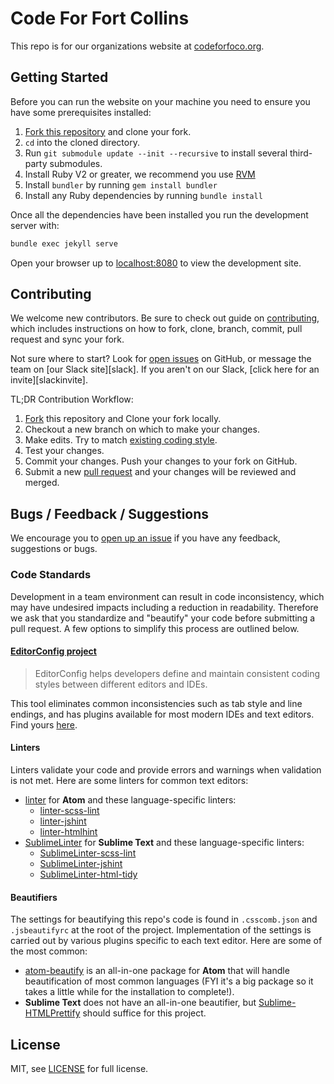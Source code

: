 # Code For Fort Collins

This repo is for our organizations website at [codeforfoco.org](http://www.codeforfoco.org).

## Getting Started

Before you can run the website on your machine you need to ensure you have some prerequisites installed:

1. [Fork this repository][forkthisrepo] and clone your fork.
1. `cd` into the cloned directory.
1. Run `git submodule update --init --recursive` to install several third-party submodules.
1. Install Ruby V2 or greater, we recommend you use [RVM](https://rvm.io/)
1. Install `bundler` by running `gem install bundler`
1. Install any Ruby dependencies by running `bundle install`

Once all the dependencies have been installed you run the development server with:

```bash
bundle exec jekyll serve
```

Open your browser up to [localhost:8080](http://localhost:8080) to view the development site.

## Contributing

We welcome new contributors.  Be sure to check out guide on [contributing][contributing], which includes instructions on how to fork, clone, branch, commit, pull request and sync your fork.

Not sure where to start? Look for [open issues][githubissue] on GitHub, or message the team on [our Slack site][slack]. If you aren't on our Slack, [click here for an invite][slackinvite].

TL;DR Contribution Workflow:

1. [Fork][fork] this repository and Clone your fork locally.
1. Checkout a new branch on which to make your changes.
1. Make edits. Try to match [existing coding style](https://github.com/CodeForFoco/codeforfoco.github.io#code-standards).
1. Test your changes.
1. Commit your changes. Push your changes to your fork on GitHub.
1. Submit a new [pull request][pullrequest] and your changes will be reviewed and merged.

## Bugs / Feedback / Suggestions

We encourage you to [open up an issue][newissue] if you have any feedback, suggestions or bugs.

### Code Standards

Development in a team environment can result in code inconsistency, which may 
have undesired impacts including a reduction in readability. Therefore we ask 
that you standardize and "beautify" your code before submitting a pull request. 
A few options to simplify this process are outlined below.

#### [EditorConfig project](http://editorconfig.org/) 

> EditorConfig helps developers define and maintain consistent coding styles between different editors and IDEs.

This tool eliminates common inconsistencies such as tab style and line endings, 
and has plugins available for most modern IDEs and text editors. Find yours [here](http://editorconfig.org/#download).

#### Linters

Linters validate your code and provide errors and warnings when validation is 
not met. Here are some linters for common text editors:
- [linter](https://atom.io/packages/linter) for **Atom** and these 
language-specific linters:
  - [linter-scss-lint](https://atom.io/packages/linter-scss-lint)
  - [linter-jshint](https://atom.io/packages/linter-jshint)
  - [linter-htmlhint](https://atom.io/packages/linter-htmlhint)
- [SublimeLinter](https://github.com/SublimeLinter/SublimeLinter3) for **Sublime Text** and these language-specific linters:
  - [SublimeLinter-scss-lint](https://github.com/attenzione/SublimeLinter-scss-lint)
  - [SublimeLinter-jshint](https://github.com/SublimeLinter/SublimeLinter-jshint)
  - [SublimeLinter-html-tidy](https://github.com/SublimeLinter/SublimeLinter-html-tidy)
  

#### Beautifiers

The settings for beautifying this repo's code is found in `.csscomb.json` and 
`.jsbeautifyrc` at the root of the project. Implementation of the settings is 
carried out by various plugins specific to each text editor. Here are some of 
the most common:
- [atom-beautify](https://atom.io/packages/atom-beautify) is an all-in-one 
package for **Atom** that will handle beautification of most common languages (FYI 
it's a big package so it takes a little while for the installation to complete!).
- **Sublime Text** does not have an all-in-one beautifier, but
[Sublime-HTMLPrettify](https://github.com/victorporof/Sublime-HTMLPrettify)
should suffice for this project.

## License

MIT, see [LICENSE](/LICENSE) for full license.

[fork]: https://help.github.com/articles/fork-a-repo/
[forkthisrepo]: https://github.com/CodeForFoco/codeforfoco.github.io#fork-destination-box
[contributing]: https://github.com/CodeForFoco/org/blob/master/CONTRIBUTING.md
[githubissue]: https://github.com/CodeForFoco/codeforfoco.github.io/issues
[newissue]: https://github.com/CodeForFoco/codeforfoco.github.io/issues/new
[pullrequest]: https://github.com/CodeForFoco/codeforfoco.github.io/pulls

